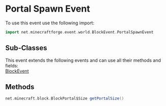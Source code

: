 # Portal Spawn Event

To use this event use the following import:
```groovy
import net.minecraftforge.event.world.BlockEvent.PortalSpawnEvent
```

## Sub-Classes
This event extends the following events and can use all their methods and fields: <br>
[BlockEvent](block_event.md)

## Methods
```groovy
net.minecraft.block.BlockPortal$Size getPortalSize()
```
